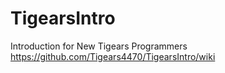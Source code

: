 # TigearsIntro
Introduction for New Tigears Programmers
https://github.com/Tigears4470/TigearsIntro/wiki

